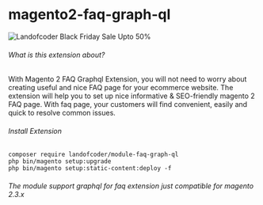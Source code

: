 # magento2-faq-graph-ql

![Landofcoder Black Friday Sale Upto 50%](https://landofcoder.com/media/wysiwyg/slideshow/black-friday-2019.png)

###### What is this extension about?
With Magento 2 FAQ Graphql Extension, you will not need to worry about creating useful and nice FAQ page for your ecommerce website. The extension will help you to set up nice informative & SEO-friendly magento 2 FAQ page. With faq page, your customers will find convenient, easily and quick to resolve common issues.

###### Install Extension
```
composer require landofcoder/module-faq-graph-ql
php bin/magento setup:upgrade
php bin/magento setup:static-content:deploy -f

```

###### The module support graphql for faq extension just compatible for magento 2.3.x


